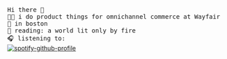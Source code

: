 <samp> Hi there 👋 <br>
  👨‍💻 i do product things for omnichannel commerce at Wayfair <br>
  🌆 in boston <br>
  📖 reading: a world lit only by fire <br>
  🎧 listening to: <br> </samp>
  [![spotify-github-profile](https://spotify-github-profile.vercel.app/api/view?uid=cookeev&cover_image=true&theme=default)](https://github.com/kittinan/spotify-github-profile) <br>
